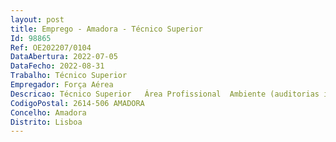 ```yaml
--- 
layout: post
title: Emprego - Amadora - Técnico Superior
Id: 98865
Ref: OE202207/0104
DataAbertura: 2022-07-05
DataFecho: 2022-08-31
Trabalho: Técnico Superior
Empregador: Força Aérea
Descricao: Técnico Superior   Área Profissional  Ambiente (auditorias inspeções formação incidentes acidentes)Descrição das funções  Exercer funções consultivas, de estudo, planeamento, programação, avaliação e aplicação de métodos e processos de natureza técnica e ou científica de suporte à decisão   Elaborar, com elevada autonomia, pareceres, informações e relatórios técnicos no âmbito da área ambiental submetendo à apreciação superior   Planear e Realizar auditorias ambientais e inspeções técnicas   Planear e ministrar formação no âmbito da prevenção e proteção ambiental   Processar e analisar reportes de incidentes acidentes ambientais recomendando ações a implementar na sua resolução e prevenção futura   Apoiar tecnicamente as diversas Unidades Órgãos Serviços no âmbito da gestão ambiental.Os Postos de Trabalho destinam se à Inspeção Geral da da Força Aérea  Repartição de Segurança em Terra e Ambiente e à Direção de Infraestruturas, sito em Alfragide, concelho de Amadora.
CodigoPostal: 2614-506 AMADORA
Concelho: Amadora
Distrito: Lisboa
--- 
```

